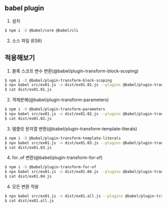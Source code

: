 ## babel plugin
1. 설치
```bash
$ npm i -D @babel/core @babel/cli
```
2. 소스 파일 (ES6)

## 적용해보기
1. 블록 스코프 변수 변환(@babel/plugin-transform-block-scoping)
```bash
$ npm i -D @babel/plugin-transform-block-scoping
$ npx babel src/ex01.js -o dist/ex01.01.js --plugins @babel/plugin-transform-block-scoping
$ cat dist/ex01.01.js
```

2. 객체분해(@babel/plugin-transform-parameters)
```bash
$ npm i -D @babel/plugin-transform-parameters
$ npx babel src/ex01.js -o dist/ex01.02.js --plugins @babel/plugin-transform-parameters
$ cat dist/ex01.02.js
```

3. 템플릿 문자열 변환(@babel/plugin-transform-template-literals)
```bash
$ npm i -D @babel/plugin-transform-template-literals
$ npx babel src/ex01.js -o dist/ex01.03.js --plugins @babel/plugin-transform-template-literals
$ cat dist/ex01.03.js
```

4. for..of 변환(@babel/plugin-transform-for-of)
```bash
$ npm i -D @babel/plugin-transform-for-of
$ npx babel src/ex01.js -o dist/ex01.04.js --plugins @babel/plugin-transform-for-of
$ cat dist/ex01.04.js
```

4. 모든 변환 적용
```bash
$ npx babel src/ex01.js -o dist/ex01.all.js --plugins @babel/plugin-transform-block-scoping --plugins @babel/plugin-transform-parameters --plugins @babel/plugin-transform-template-literals --plugins @babel/plugin-transform-for-of
$ cat dist/ex01.all.js
```
